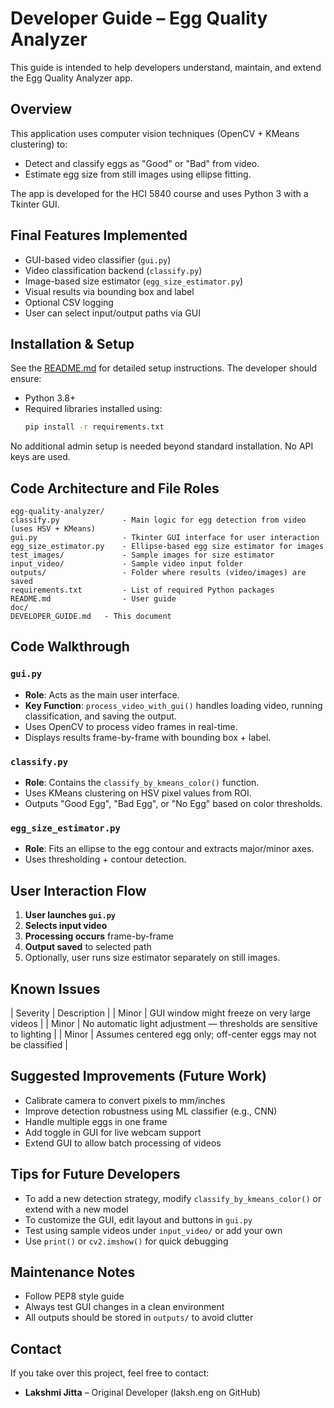 # Developer Guide – Egg Quality Analyzer

This guide is intended to help developers understand, maintain, and extend the Egg Quality Analyzer app.


## Overview

This application uses computer vision techniques (OpenCV + KMeans clustering) to:
- Detect and classify eggs as "Good" or "Bad" from video.
- Estimate egg size from still images using ellipse fitting.

The app is developed for the HCI 5840 course and uses Python 3 with a Tkinter GUI.


## Final Features Implemented

- GUI-based video classifier (`gui.py`)
- Video classification backend (`classify.py`)
- Image-based size estimator (`egg_size_estimator.py`)
- Visual results via bounding box and label
- Optional CSV logging
- User can select input/output paths via GUI


## Installation & Setup

See the [README.md](../README.md) for detailed setup instructions. The developer should ensure:

- Python 3.8+
- Required libraries installed using:
  ```bash
  pip install -r requirements.txt
  ```

No additional admin setup is needed beyond standard installation. No API keys are used.


## Code Architecture and File Roles

```text
egg-quality-analyzer/
classify.py              - Main logic for egg detection from video (uses HSV + KMeans)
gui.py                   - Tkinter GUI interface for user interaction
egg_size_estimator.py    - Ellipse-based egg size estimator for images
test_images/             - Sample images for size estimator
input_video/             - Sample video input folder
outputs/                 - Folder where results (video/images) are saved
requirements.txt         - List of required Python packages
README.md                - User guide
doc/
DEVELOPER_GUIDE.md   - This document
```


## Code Walkthrough

### `gui.py`

- **Role**: Acts as the main user interface.
- **Key Function**: `process_video_with_gui()` handles loading video, running classification, and saving the output.
- Uses OpenCV to process video frames in real-time.
- Displays results frame-by-frame with bounding box + label.

### `classify.py`

- **Role**: Contains the `classify_by_kmeans_color()` function.
- Uses KMeans clustering on HSV pixel values from ROI.
- Outputs "Good Egg", "Bad Egg", or "No Egg" based on color thresholds.

### `egg_size_estimator.py`

- **Role**: Fits an ellipse to the egg contour and extracts major/minor axes.
- Uses thresholding + contour detection.


## User Interaction Flow

1. **User launches `gui.py`**
2. **Selects input video**
3. **Processing occurs** frame-by-frame
4. **Output saved** to selected path
5. Optionally, user runs size estimator separately on still images.


## Known Issues

| Severity | Description |
| Minor    | GUI window might freeze on very large videos |
| Minor    | No automatic light adjustment — thresholds are sensitive to lighting |
| Minor    | Assumes centered egg only; off-center eggs may not be classified |

## Suggested Improvements (Future Work)

- Calibrate camera to convert pixels to mm/inches
- Improve detection robustness using ML classifier (e.g., CNN)
- Handle multiple eggs in one frame
- Add toggle in GUI for live webcam support
- Extend GUI to allow batch processing of videos


## Tips for Future Developers

- To add a new detection strategy, modify `classify_by_kmeans_color()` or extend with a new model
- To customize the GUI, edit layout and buttons in `gui.py`
- Test using sample videos under `input_video/` or add your own
- Use `print()` or `cv2.imshow()` for quick debugging


## Maintenance Notes

- Follow PEP8 style guide
- Always test GUI changes in a clean environment
- All outputs should be stored in `outputs/` to avoid clutter


## Contact

If you take over this project, feel free to contact:
- **Lakshmi Jitta** – Original Developer (laksh.eng on GitHub)